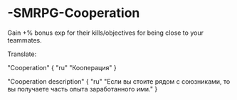 # -SMRPG-Cooperation
Gain +% bonus exp for their kills/objectives for being close to your teammates.

Translate:

"Cooperation"
{
  "ru" "Кооперация"
}

"Cooperation description"
{
  "ru" "Если вы стоите рядом с союзниками, то вы получаете часть опыта заработанного ими."
}
